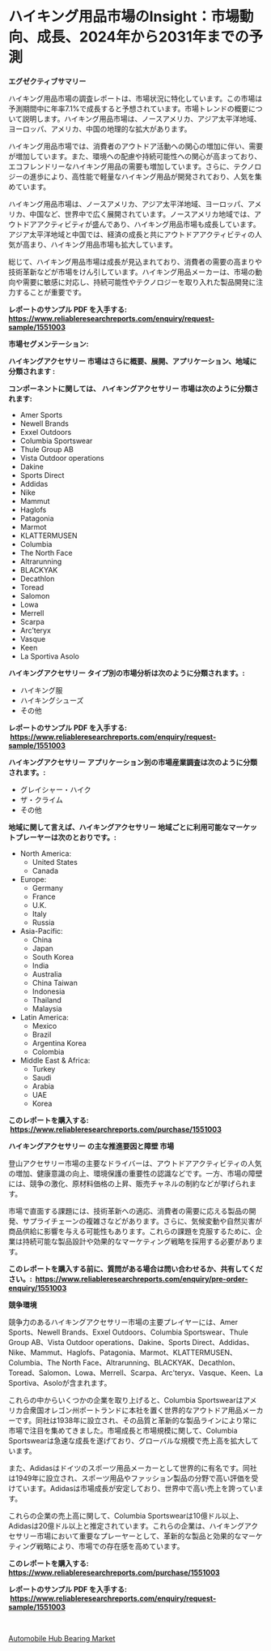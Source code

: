 <p><h1>ハイキング用品市場のInsight：市場動向、成長、2024年から2031年までの予測</h1></p><p><strong>エグゼクティブサマリー</strong></p>
<p><p>ハイキング用品市場の調査レポートは、市場状況に特化しています。この市場は予測期間中に年率7.1%で成長すると予想されています。市場トレンドの概要について説明します。ハイキング用品市場は、ノースアメリカ、アジア太平洋地域、ヨーロッパ、アメリカ、中国の地理的な拡大があります。</p><p>ハイキング用品市場では、消費者のアウトドア活動への関心の増加に伴い、需要が増加しています。また、環境への配慮や持続可能性への関心が高まっており、エコフレンドリーなハイキング用品の需要も増加しています。さらに、テクノロジーの進歩により、高性能で軽量なハイキング用品が開発されており、人気を集めています。</p><p>ハイキング用品市場は、ノースアメリカ、アジア太平洋地域、ヨーロッパ、アメリカ、中国など、世界中で広く展開されています。ノースアメリカ地域では、アウトドアアクティビティが盛んであり、ハイキング用品市場も成長しています。アジア太平洋地域と中国では、経済の成長と共にアウトドアアクティビティの人気が高まり、ハイキング用品市場も拡大しています。</p><p>総じて、ハイキング用品市場は成長が見込まれており、消費者の需要の高まりや技術革新などが市場をけん引しています。ハイキング用品メーカーは、市場の動向や需要に敏感に対応し、持続可能性やテクノロジーを取り入れた製品開発に注力することが重要です。</p></p>
<p><strong>レポートのサンプル PDF を入手する: <a href="https://www.reliableresearchreports.com/enquiry/request-sample/1551003">https://www.reliableresearchreports.com/enquiry/request-sample/1551003</a></strong></p>
<p><strong>市場セグメンテーション:</strong></p>
<p><strong> ハイキングアクセサリー 市場はさらに概要、展開、アプリケーション、地域に分類されます :</strong></p>
<p><strong>コンポーネントに関しては、 ハイキングアクセサリー 市場は次のように分類されます: &nbsp;</strong></p>
<p><ul><li>Amer Sports</li><li>Newell Brands</li><li>Exxel Outdoors</li><li>Columbia Sportswear</li><li>Thule Group AB</li><li>Vista Outdoor operations</li><li>Dakine</li><li>Sports Direct</li><li>Addidas</li><li>Nike</li><li>Mammut</li><li>Haglofs</li><li>Patagonia</li><li>Marmot</li><li>KLATTERMUSEN</li><li>Columbia</li><li>The North Face</li><li>Altrarunning</li><li>BLACKYAK</li><li>Decathlon</li><li>Toread</li><li>Salomon</li><li>Lowa</li><li>Merrell</li><li>Scarpa</li><li>Arc’teryx</li><li>Vasque</li><li>Keen</li><li>La Sportiva
    Asolo</li></ul></p>
<p><strong> ハイキングアクセサリー タイプ別の市場分析は次のように分類されます。:</strong></p>
<p><ul><li>ハイキング服</li><li>ハイキングシューズ</li><li>その他</li></ul></p>
<p><strong>レポートのサンプル PDF を入手する: &nbsp;<a href="https://www.reliableresearchreports.com/enquiry/request-sample/1551003">https://www.reliableresearchreports.com/enquiry/request-sample/1551003</a></strong></p>
<p><strong> ハイキングアクセサリー アプリケーション別の市場産業調査は次のように分類されます。:</strong></p>
<p><ul><li>グレイシャー・ハイク</li><li>ザ・クライム</li><li>その他</li></ul></p>
<p><strong>地域に関して言えば、ハイキングアクセサリー 地域ごとに利用可能なマーケットプレーヤーは次のとおりです。:</strong></p>
<p><ul>
    <li>
        North America:
        <ul>
            <li>United States</li>
            <li>Canada</li>
        </ul>
    </li>
    <li>
        Europe:
        <ul>
            <li>Germany</li>
            <li>France</li>
            <li>U.K.</li>
            <li>Italy</li>
            <li>Russia</li>
        </ul>
    </li>
    <li>
        Asia-Pacific:
        <ul>
            <li>China</li>
            <li>Japan</li>
            <li>South Korea</li>
            <li>India</li>
            <li>Australia</li>
            <li>China Taiwan</li>
            <li>Indonesia</li>
            <li>Thailand</li>
            <li>Malaysia</li>
        </ul>
    </li>
    <li>
        Latin America:
        <ul>
            <li>Mexico</li>
            <li>Brazil</li>
            <li>Argentina Korea</li>
            <li>Colombia</li>
        </ul>
    </li>
    <li>
        Middle East & Africa:
        <ul>
            <li>Turkey</li>
            <li>Saudi</li>
            <li>Arabia</li>
            <li>UAE</li>
            <li>Korea</li>
        </ul>
    </li>
    </ul></p>
<p><strong>このレポートを購入する: &nbsp;<a href="https://www.reliableresearchreports.com/purchase/1551003">https://www.reliableresearchreports.com/purchase/1551003</a></strong></p>
<p><strong>ハイキングアクセサリー の主な推進要因と障壁 市場</strong></p>
<p><p>登山アクセサリー市場の主要なドライバーは、アウトドアアクティビティの人気の増加、健康意識の向上、環境保護の重要性の認識などです。一方、市場の障壁には、競争の激化、原材料価格の上昇、販売チャネルの制約などが挙げられます。</p><p>市場で直面する課題には、技術革新への適応、消費者の需要に応える製品の開発、サプライチェーンの複雑さなどがあります。さらに、気候変動や自然災害が商品供給に影響を与える可能性もあります。これらの課題を克服するために、企業は持続可能な製品設計や効果的なマーケティング戦略を採用する必要があります。</p></p>
<p><strong>このレポートを購入する前に、質問がある場合は問い合わせるか、共有してください。:&nbsp; <a href="https://www.reliableresearchreports.com/enquiry/pre-order-enquiry/1551003">https://www.reliableresearchreports.com/enquiry/pre-order-enquiry/1551003</a></strong></p>
<p><strong>競争環境</strong></p>
<p><p>競争力のあるハイキングアクセサリー市場の主要プレイヤーには、Amer Sports、Newell Brands、Exxel Outdoors、Columbia Sportswear、Thule Group AB、Vista Outdoor operations、Dakine、Sports Direct、Addidas、Nike、Mammut、Haglofs、Patagonia、Marmot、KLATTERMUSEN、Columbia、The North Face、Altrarunning、BLACKYAK、Decathlon、Toread、Salomon、Lowa、Merrell、Scarpa、Arc'teryx、Vasque、Keen、La Sportiva、Asoloが含まれます。</p><p>これらの中からいくつかの企業を取り上げると、Columbia Sportswearはアメリカ合衆国オレゴン州ポートランドに本社を置く世界的なアウトドア用品メーカーです。同社は1938年に設立され、その品質と革新的な製品ラインにより常に市場で注目を集めてきました。市場成長と市場規模に関して、Columbia Sportswearは急速な成長を遂げており、グローバルな規模で売上高を拡大しています。</p><p>また、Adidasはドイツのスポーツ用品メーカーとして世界的に有名です。同社は1949年に設立され、スポーツ用品やファッション製品の分野で高い評価を受けています。Adidasは市場成長が安定しており、世界中で高い売上を誇っています。</p><p>これらの企業の売上高に関して、Columbia Sportswearは10億ドル以上、Adidasは20億ドル以上と推定されています。これらの企業は、ハイキングアクセサリー市場において重要なプレーヤーとして、革新的な製品と効果的なマーケティング戦略により、市場での存在感を高めています。</p></p>
<p><strong>このレポートを購入する: &nbsp; <a href="https://www.reliableresearchreports.com/purchase/1551003">https://www.reliableresearchreports.com/purchase/1551003</a></strong></p>
<p><strong>レポートのサンプル PDF を入手する: &nbsp;<a href="https://www.reliableresearchreports.com/enquiry/request-sample/1551003">https://www.reliableresearchreports.com/enquiry/request-sample/1551003</a></strong><strong></strong></p>
<p>&nbsp;</p>
<p><p><a href="https://cautious-neon-760.notion.site/Automobile-Hub-Bearing-Market-Size-Furnishes-Valuable-Information-Encompassing-Market-Share-Market--80b47b5f3f3b4a80b477036e85ba94cb">Automobile Hub Bearing Market</a></p></p>